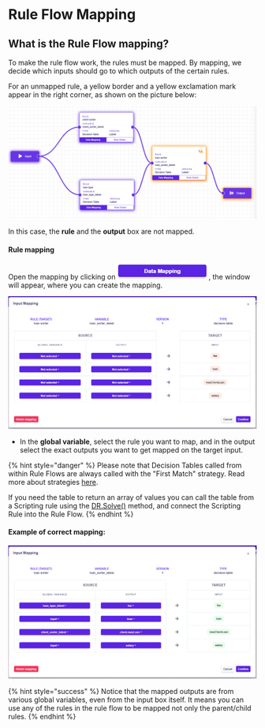 # Rule Flow Mapping

## What is the Rule Flow mapping?

To make the rule flow work, the rules must be mapped. By mapping, we decide which inputs should go to which outputs of the certain rules.

For an unmapped rule, a yellow border and a yellow exclamation mark appear in the right corner, as shown on the picture below:

![](<../.gitbook/assets/unmapped (1).PNG>)

In this case, the **rule** and the **output** box are not mapped.

#### Rule mapping

Open the mapping by clicking on![](../.gitbook/assets/dataMapping.PNG), the window will appear, where you can create the mapping.

![](../.gitbook/assets/mapping.PNG)

* In the **global variable**, select the rule you want to map, and in the output select the exact outputs you want to get mapped on the target input.

{% hint style="danger" %}
Please note that Decision Tables called from within Rule Flows are always called with the "First Match" strategy. Read more about strategies [here](../other/execution-strategy.md).

If you need the table to return an array of values you can call the table from a Scripting rule using the [DR.Solve()](../scripting-rules/call-embedded-rules-in-sr.md) method, and connect the Scripting Rule into the Rule Flow.
{% endhint %}

#### Example of correct mapping:

![](../.gitbook/assets/correctMapping.PNG)

{% hint style="success" %}
Notice that the mapped outputs are from various global variables, even from the input box itself. It means you can use any of the rules in the rule flow to be mapped not only the parent/child rules.
{% endhint %}
